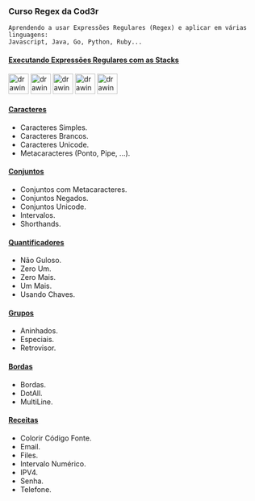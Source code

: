 ### Curso Regex da Cod3r

```
Aprendendo a usar Expressões Regulares (Regex) e aplicar em várias linguagens: 
Javascript, Java, Go, Python, Ruby...
```

#### [Executando Expressões Regulares com as Stacks][executandoRegexLink]
<dl>
    <img src="https://cdn.iconscout.com/icon/free/png-256/javascript-2038874-1720087.png" alt="drawing" width="40" heigth="40"/>
    <img src="https://images.vexels.com/media/users/3/166401/isolated/lists/b82aa7ac3f736dd78570dd3fa3fa9e24-icone-da-linguagem-de-programacao-java.png" alt="drawing" width="40" heigth="40"/>
    <img src="https://miro.medium.com/max/512/0*OWUKWmE-4jdrLpx7.png" alt="drawing" width="40" heigth="40"/>
    <img src="https://cdn.iconscout.com/icon/free/png-256/python-14-569257.png" alt="drawing" width="40" heigth="40"/>
    <img src="https://cdn.iconscout.com/icon/free/png-256/ruby-47-1175102.png" alt="drawing" width="40" heigth="40"/>
</dl>

#### [Caracteres][caracteresLink]
* Caracteres Simples.
* Caracteres Brancos.
* Caracteres Unicode.
* Metacaracteres (Ponto, Pipe, ...).

#### [Conjuntos][conjuntosLink]
* Conjuntos com Metacaracteres.
* Conjuntos Negados.
* Conjuntos Unicode.
* Intervalos.
* Shorthands.

#### [Quantificadores][quantificadoresLink]
* Não Guloso.
* Zero Um.
* Zero Mais.
* Um Mais.
* Usando Chaves.

#### [Grupos][gruposLink]
* Aninhados.
* Especiais.
* Retrovisor.

#### [Bordas][bordasLink]
* Bordas.
* DotAll.
* MultiLine.

#### [Receitas][receitasLink]
* Colorir Código Fonte.
* Email.
* Files.
* Intervalo Numérico.
* IPV4.
* Senha.
* Telefone.

[executandoRegexLink]: https://github.com/Jhonatan-Pereira/curso-regex-cod3r/tree/master/executandoRegex
[caracteresLink]: https://github.com/Jhonatan-Pereira/curso-regex-cod3r/tree/master/caracteres
[conjuntosLink]: https://github.com/Jhonatan-Pereira/curso-regex-cod3r/tree/master/conjuntos
[quantificadoresLink]: https://github.com/Jhonatan-Pereira/curso-regex-cod3r/tree/master/quantificadores
[gruposLink]: https://github.com/Jhonatan-Pereira/curso-regex-cod3r/tree/master/grupos
[bordasLink]: https://github.com/Jhonatan-Pereira/curso-regex-cod3r/tree/master/bordas
[receitasLink]: https://github.com/Jhonatan-Pereira/curso-regex-cod3r/tree/master/receitas
